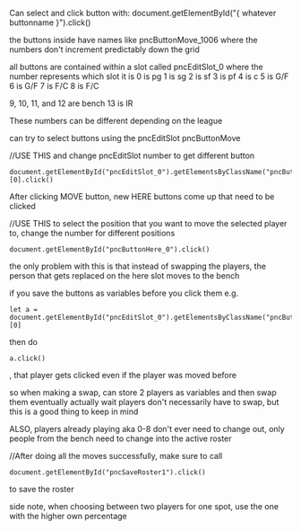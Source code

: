 Can select and click button with:
document.getElementById("{ whatever buttonname }").click()

the buttons inside have names like
pncButtonMove_1006
where the numbers don't increment predictably down the grid

all buttons are contained within a slot called pncEditSlot_0
where the number represents which slot it is
0 is pg
1 is sg
2 is sf
3 is pf
4 is c
5 is G/F
6 is G/F
7 is F/C
8 is F/C

9, 10, 11, and 12 are bench
13 is IR

These numbers can be different depending on the league

can try to select buttons using the pncEditSlot
pncButtonMove

//USE THIS and change pncEditSlot number to get different button
```
document.getElementById("pncEditSlot_0").getElementsByClassName("pncButtonMove")[0].click()
```

After clicking MOVE button, new HERE buttons come up that need to be clicked

//USE THIS to select the position that you want to move the selected player to, change
the number for different positions

```
document.getElementById("pncButtonHere_0").click()
```

the only problem with this is that instead of swapping the players, the person that gets
replaced on the here slot moves to the bench

if you save the buttons as variables before you click them
e.g.
```
let a = document.getElementById("pncEditSlot_0").getElementsByClassName("pncButtonMove")[0]
```

then do
```
a.click()
```
, that player gets clicked even if the player was moved before

so when making a swap, can store 2 players as variables and then swap them eventually
actually wait players don't necessarily have to swap, but this is a good thing to keep in mind

ALSO, players already playing aka 0-8 don't ever need to change out, only people from the bench need to change into the active roster

//After doing all the moves successfully, make sure to call
```
document.getElementById("pncSaveRoster1").click()
```
to save the roster


side note, when choosing between two players for one spot, use the one with the higher own percentage

